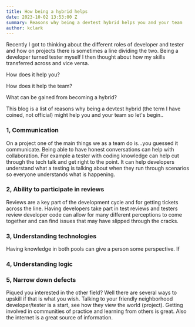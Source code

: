 ```yaml
---
title: How being a hybrid helps
date: 2023-10-02 13:53:00 Z
summary: Reasons why being a devtest hybrid helps you and your team
author: kclark
---
```


Recently I got to thinking about the different roles of developer and tester and how on projects there is sometimes a line dividing the two. Being a developer turned tester myself I then thought about how my skills transferred across and vice versa. 

How does it help you? 

How does it help the team? 

What can be gained from becoming a hybrid?

This blog is a list of reasons why being a devtest hybrid (the term I have coined, not official) might help you and your team so let's begin..

### 1, Communication
On a project one of the main things we as a team do is...you guessed it communicate. Being able to have honest conversations can help with collaboration. For example a tester with coding knowledge can help cut through the tech talk and get right to the point. It can help developers understand what a testing is talking about when they run through scenarios so everyone understands what is happening.

### 2, Ability to participate in reviews
Reviews are a key part of the development cycle and for getting tickets across the line. Having developers take part in test reviews and testers review developer code can allow for many different perceptions to come together and can find issues that may have slipped through the cracks.

### 3, Understanding technologies
Having knowledge in both pools can give a person some perspective. If


### 4, Understanding logic

### 5, Narrow down defects



Piqued you interested in the other field? Well there are several ways to upskill if that is what you wish. Talking to your friendly neighborhood developer/tester is a start, see how they view the world (project). Getting involved in communities of practice and learning from others is great. Also the internet is a great source of information.